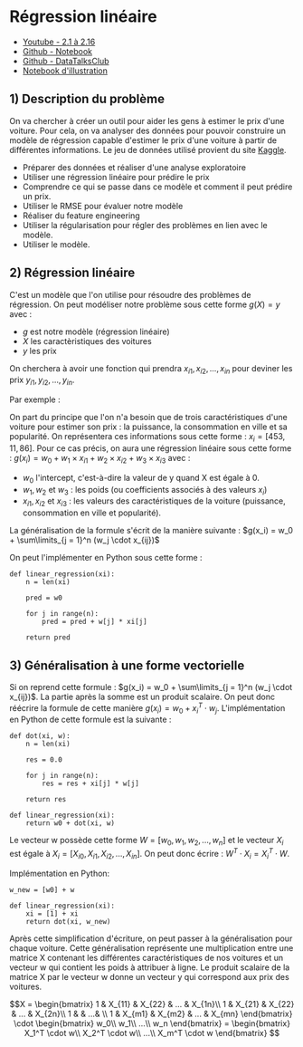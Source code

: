 # Régression linéaire

- [Youtube - 2.1 à 2.16](https://www.youtube.com/watch?v=vM3SqPNlStE&list=PL3MmuxUbc_hIhxl5Ji8t4O6lPAOpHaCLR&index=11)
- [Github - Notebook](https://github.com/alexeygrigorev/mlbookcamp-code/tree/master/chapter-02-car-price)
- [Github - DataTalksClub](https://github.com/DataTalksClub/machine-learning-zoomcamp/tree/master/02-regression)
- [Notebook d'illustration](https://github.com/cecilegltslmcs/ML-Zoomcamp/blob/main/Week2/car_price_prediction.ipynb)

## 1) Description du problème

On va chercher à créer un outil pour aider les gens à estimer le prix d'une voiture. Pour cela, on va analyser des données pour pouvoir construire un modèle de régression capable d'estimer le prix d'une voiture à partir de différentes informations. Le jeu de données utilisé provient du site [Kaggle](https://www.kaggle.com/datasets/CooperUnion/cardataset).
- Préparer des données et réaliser d'une analyse exploratoire
- Utiliser une régression linéaire pour prédire le prix
- Comprendre ce qui se passe dans ce modèle et comment il peut prédire un prix.
- Utiliser le RMSE pour évaluer notre modèle
- Réaliser du feature engineering
- Utiliser la régularisation pour régler des problèmes en lien avec le modèle.
- Utiliser le modèle.
## 2) Régression linéaire

C'est un modèle que l'on utilise pour résoudre des problèmes de régression. On peut modéliser notre problème sous cette forme $g(X) = y$ avec : 
- *g* est notre modèle (régression linéaire)
- *X* les caractèristiques des voitures
- *y* les prix

On cherchera à avoir une fonction qui prendra $x_{i1}, x_{i2},..., x_{in}$ pour deviner les prix $y_{i1}, y_{i2}, ..., y_{in}$.

Par exemple :

On part du principe que l'on n'a besoin que de trois caractéristiques d'une voiture pour estimer son prix : la puissance, la consommation en ville et sa popularité. On représentera ces informations sous cette forme :  $x_i = [453, 11, 86]$. Pour ce cas précis, on aura une régression linéaire sous cette forme : $g(x_{i}) = w_0 + w_1 \times x_{i1} + w_2 \times x_{i2} + w_3 \times x_{i3}$ avec :
- $w_0$ l'intercept, c'est-à-dire la valeur de y quand X est égale à 0.
- $w_1, w_2$ et $w_3$ : les poids (ou coefficients associés à des valeurs $x_i$)
- $x_{i1}, x_{i2}$ et $x_{i3}$ : les valeurs des caractéristiques de la voiture (puissance, consommation en ville et popularité).

La généralisation de la formule s'écrit de la manière suivante :
$g(x_i) = w_0 + \sum\limits_{j = 1}^n (w_j \cdot x_{ij})$

On peut l'implémenter en Python sous cette forme :
```
def linear_regression(xi):
    n = len(xi)
    
    pred = w0
    
    for j in range(n):
        pred = pred + w[j] * xi[j]
    
    return pred
```

## 3) Généralisation à une forme vectorielle

Si on reprend cette formule : $g(x_i) = w_0 + \sum\limits_{j = 1}^n (w_j \cdot x_{ij})$. La partie après la somme est un produit scalaire. On peut donc réécrire la formule de cette manière $g(x_i) = w_0 + x_i^T \cdot w_j$. L'implémentation en Python de cette formule est la suivante : 

```
def dot(xi, w):
    n = len(xi)
    
    res = 0.0
    
    for j in range(n):
        res = res + xi[j] * w[j]
        
    return res

def linear_regression(xi):
    return w0 + dot(xi, w)
```

Le vecteur w possède cette forme $W = [ w_0, w_1, w_2, ..., w_n]$ et le vecteur $X_i$ est égale à $X_i = [ X_{i0}, X_{i1}, X_{i2}, ..., X_{in}]$. On peut donc écrire :
$W^T \cdot X_i = X_i^T \cdot W$. 

Implémentation en Python: 

```
w_new = [w0] + w

def linear_regression(xi):
    xi = [1] + xi
    return dot(xi, w_new)
```

Après cette simplification d'écriture, on peut passer à la généralisation pour chaque voiture. Cette généralisation représente une multiplication entre une matrice X contenant les différentes caractéristiques de nos voitures et un vecteur w qui contient les poids à attribuer à ligne. Le produit scalaire de la matrice X par le vecteur w donne un vecteur y qui correspond aux prix des voitures.

```math
X =
\begin{bmatrix}
1 & X_{11} & X_{22} & ... & X_{1n}\\
1 & X_{21} & X_{22} & ... & X_{2n}\\
1 & & ...& \\
1 & X_{m1} & X_{m2} & ... & X_{mn}
\end{bmatrix}

\cdot

\begin{bmatrix}
w_0\\
w_1\\
...\\
w_n
\end{bmatrix}

= 

\begin{bmatrix}
X_1^T \cdot w\\
X_2^T \cdot w\\
...\\
X_m^T \cdot w
\end{bmatrix}

```

